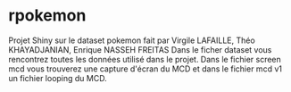# rpokemon

Projet Shiny sur le dataset pokemon fait par Virgile LAFAILLE, Théo KHAYADJANIAN, Enrique NASSEH FREITAS
Dans le ficher dataset vous rencontrez toutes les données utilisé dans le projet.
Dans le fichier screen mcd vous trouverez une capture d'écran du MCD et dans le fichier mcd v1 un fichier looping du MCD.

